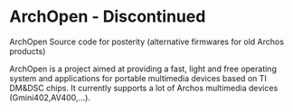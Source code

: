 # ArchOpen - Discontinued
ArchOpen Source code for posterity (alternative firmwares for old Archos products)

ArchOpen is a project aimed at providing a fast, light and free operating system and applications for portable multimedia devices based on TI DM&DSC chips.
It currently supports a lot of Archos multimedia devices (Gmini402,AV400,...).

